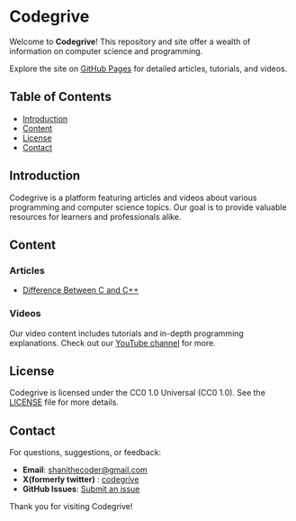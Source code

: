 # Codegrive

Welcome to **Codegrive**! This repository and site offer a wealth of information on computer science and programming.

Explore the site on [GitHub Pages](https://shanithecoder.github.io/codegrive) for detailed articles, tutorials, and videos.

## Table of Contents

- [Introduction](#introduction)
- [Content](#content)
- [License](#license)
- [Contact](#contact)

## Introduction

Codegrive is a platform featuring articles and videos about various programming and computer science topics. Our goal is to provide valuable resources for learners and professionals alike.

## Content

### Articles

- [Difference Between C and C++](https://shanithecoder.github.io/codegrive/docs/Diff_C_Cpp.html)

### Videos

Our video content includes tutorials and in-depth programming explanations. Check out our [YouTube channel](https://www.youtube.com/@codegrive) for more.



## License

Codegrive is licensed under the CC0 1.0 Universal (CC0 1.0). See the [LICENSE](LICENSE) file for more details.

## Contact

For questions, suggestions, or feedback:

- **Email**: shanithecoder@gmail.com
- **X(formerly twitter)** : [codegrive](https://x.com/codegrive) 
- **GitHub Issues**: [Submit an issue](https://github.com/shanithecoder/codegrive/issues)

Thank you for visiting Codegrive!